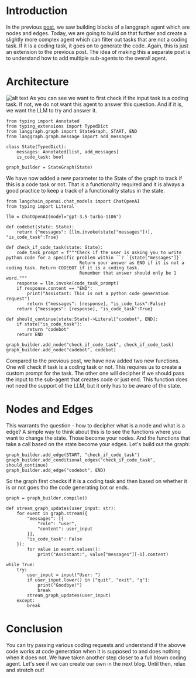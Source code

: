 # Introduction
In the previous [post](https://harc007.github.io/swe_assistant/2025/03/19/AgenticFlowIntro.html), we saw building blocks of a langgraph agent which are nodes and edges. Today, we are going to build on that further and create a slightly more complex agent which can filter out tasks that are not a coding task. If it is a coding task, it goes on to generate the code. Again, this is just an extension to the previous post. The idea of making this a separate post is to understand how to add multiple sub-agents to the overall agent.

# Architecture
![alt text](/swe_assistant/docs/assets/lg01.JPG "agent_representation")
As you can see we want to first check if the input task is a coding task. If not, we do not want this agent to answer this question. And if it is, we want the LLM to try and answer it.
```
from typing import Annotated
from typing_extensions import TypedDict
from langgraph.graph import StateGraph, START, END
from langgraph.graph.message import add_messages

class State(TypedDict):
    messages: Annotated[list, add_messages]
    is_code_task: bool

graph_builder = StateGraph(State)
```
We have now added a new parameter to the State of the graph to track if this is a code task or not. That is a functionality required and it is always a good practice to keep a track of a functionality status in the state.

```
from langchain_openai.chat_models import ChatOpenAI
from typing import Literal

llm = ChatOpenAI(model="gpt-3.5-turbo-1106")

def codebot(state: State):
    return {"messages": [llm.invoke(state["messages"])], "is_code_task":True}

def check_if_code_task(state: State):
    code_task_prompt = f"""Check if the user is asking you to write python code for a specific problem within ``? `{state["messages"]}`
                            Return your answer as END if it is not a coding task. Return CODEBOT if it is a coding task. 
                            Remember that answer should only be 1 word."""
    response = llm.invoke(code_task_prompt)
    if response.content == "END":
        print("Assistant: This is not a python code generation request")
        return {"messages": [response], "is_code_task":False}
    return {"messages": [response], "is_code_task":True}

def should_continue(state:State)->Literal["codebot", END]:
    if state["is_code_task"]:
        return "codebot"
    return END

graph_builder.add_node("check_if_code_task", check_if_code_task)
graph_builder.add_node("codebot", codebot)
```

Compared to the previous post, we have now added two new functions. One will check if task is a coding task or not. This requires us to create a custom prompt for the task. The other one will decipher if we should pass the input to the sub-agent that creates code or just end. This function does not need the support of the LLM, but it only has to be aware of the state.

# Nodes and Edges
This warrants the question - how to decipher what is a node and what is a edge? A simple way to think about this is to see the functions where you want to change the state. Those become your nodes. And the functions that take a call based on the state become your edges. Let's build out the graph:
```
graph_builder.add_edge(START, "check_if_code_task")
graph_builder.add_conditional_edges("check_if_code_task", should_continue)
graph_builder.add_edge("codebot", END)
```

So the graph first checks if it is a coding task and then based on whether it is or not goes tho the code generating bot or ends.

```
graph = graph_builder.compile()

def stream_graph_updates(user_input: str):
    for event in graph.stream({
        "messages": [{
            "role": "user", 
            "content": user_input
        }], 
        "is_code_task": False
    }):
        for value in event.values():
            print("Assistant:", value["messages"][-1].content)

while True:
    try:
        user_input = input("User: ")
        if user_input.lower() in ["quit", "exit", "q"]:
            print("Goodbye!")
            break
        stream_graph_updates(user_input)
    except:
        break
```

# Conclusion
You can try passing various coding requests and understand if the abovve code works at code generation when it is supposed to and does nothing when it does not. We have taken another step closer to a full blown coding agent. Let's see if we can create our own in the next blog. Until then, relax and stretch out!